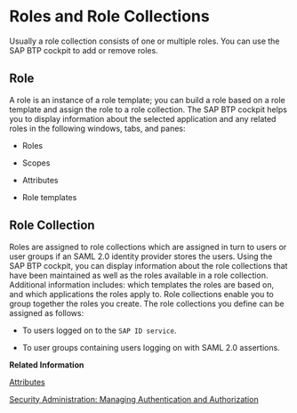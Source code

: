 <!-- loio14a877c6e2f14832999df500ffa6e05e -->

# Roles and Role Collections

Usually a role collection consists of one or multiple roles. You can use the SAP BTP cockpit to add or remove roles.



<a name="loio14a877c6e2f14832999df500ffa6e05e__section_fqg_5b5_rt"/>

## Role

A role is an instance of a role template; you can build a role based on a role template and assign the role to a role collection. The SAP BTP cockpit helps you to display information about the selected application and any related roles in the following windows, tabs, and panes:

-   Roles

-   Scopes

-   Attributes

-   Role templates




<a name="loio14a877c6e2f14832999df500ffa6e05e__section_ezb_xb5_rt"/>

## Role Collection

Roles are assigned to role collections which are assigned in turn to users or user groups if an SAML 2.0 identity provider stores the users. Using the SAP BTP cockpit, you can display information about the role collections that have been maintained as well as the roles available in a role collection. Additional information includes: which templates the roles are based on, and which applications the roles apply to. Role collections enable you to group together the roles you create. The role collections you define can be assigned as follows:

-   To users logged on to the `SAP ID service`.

-   To user groups containing users logging on with SAML 2.0 assertions.


**Related Information**  


[Attributes](attributes-713f52a.md "Attributes use information that is specific to the user, for example the user's country. If the application developer in the Cloud Foundry environment of SAP BTP has created a country attribute to a role, this restricts the data a business user can see based on this attribute.")

[Security Administration: Managing Authentication and Authorization](security-administration-managing-authentication-and-authorization-1ff47b2.md "This section describes the tasks of administrators in the Cloud Foundry environment of SAP BTP. Administrators ensure user authentication and assign authorization information to users and user groups.")

